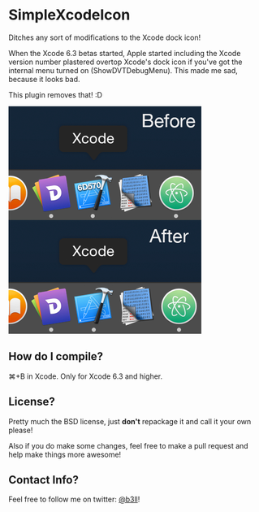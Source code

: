 SimpleXcodeIcon
=============

Ditches any sort of modifications to the Xcode dock icon!

When the Xcode 6.3 betas started, Apple started including the Xcode version number plastered overtop Xcode's dock icon if you've got the internal menu turned on (ShowDVTDebugMenu). This made me sad, because it looks bad.

This plugin removes that! :D

![SimpleXcodeIconPreview](https://github.com/b3ll/SimpleXcodeIcon/blob/master/SimpleXcodeIconPreview.png)

## How do I compile?
⌘+B in Xcode. Only for Xcode 6.3 and higher.

## License?
Pretty much the BSD license, just **don't** repackage it and call it your own please!

Also if you do make some changes, feel free to make a pull request and help make things more awesome!

## Contact Info?
Feel free to follow me on twitter: [@b3ll](https://www.twitter.com/b3ll)!
